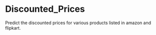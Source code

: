 # Discounted_Prices<br />
Predict the discounted prices for various products listed in amazon and flipkart.
